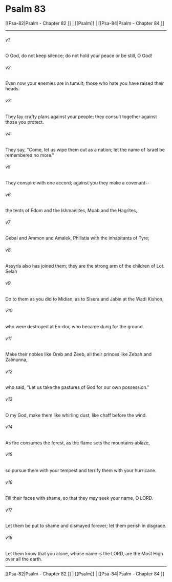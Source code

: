 # Psalm 83

[[Psa-82|Psalm - Chapter 82 ]] | [[Psalm]] | [[Psa-84|Psalm - Chapter 84 ]]
***

###### v1
O God, do not keep silence; do not hold your peace or be still, O God!
###### v2
Even now your enemies are in tumult; those who hate you have raised their heads.
###### v3
They lay crafty plans against your people; they consult together against those you protect.
###### v4
They say, "Come, let us wipe them out as a nation; let the name of Israel be remembered no more."
###### v5
They conspire with one accord; against you they make a covenant--
###### v6
the tents of Edom and the Ishmaelites, Moab and the Hagrites,
###### v7
Gebal and Ammon and Amalek, Philistia with the inhabitants of Tyre;
###### v8
Assyria also has joined them; they are the strong arm of the children of Lot. Selah
###### v9
Do to them as you did to Midian, as to Sisera and Jabin at the Wadi Kishon,
###### v10
who were destroyed at En-dor, who became dung for the ground.
###### v11
Make their nobles like Oreb and Zeeb, all their princes like Zebah and Zalmunna,
###### v12
who said, "Let us take the pastures of God for our own possession."
###### v13
O my God, make them like whirling dust, like chaff before the wind.
###### v14
As fire consumes the forest, as the flame sets the mountains ablaze,
###### v15
so pursue them with your tempest and terrify them with your hurricane.
###### v16
Fill their faces with shame, so that they may seek your name, O LORD.
###### v17
Let them be put to shame and dismayed forever; let them perish in disgrace.
###### v18
Let them know that you alone, whose name is the LORD, are the Most High over all the earth.

***

[[Psa-82|Psalm - Chapter 82 ]] | [[Psalm]] | [[Psa-84|Psalm - Chapter 84 ]]
